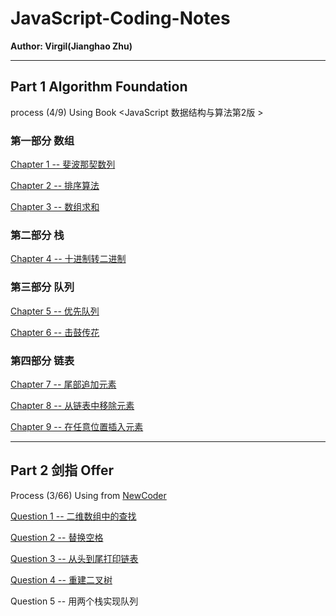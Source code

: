 # JavaScript-Coding-Notes

**Author: Virgil(Jianghao Zhu)**

---

## Part 1 Algorithm Foundation 

process (4/9) Using Book <JavaScript 数据结构与算法第2版 >

### 第一部分 数组

[Chapter 1 -- 斐波那契数列](https://github.com/Virgil0113/JavaScript-Coding-Notes/blob/master/Part1/Chapter1.js)

[Chapter 2 -- 排序算法](https://github.com/Virgil0113/JavaScript-Coding-Notes/blob/master/Part1/Chapter2.js)

[Chapter 3 -- 数组求和](https://github.com/Virgil0113/JavaScript-Coding-Notes/blob/master/Part1/Chapter3.js)

### 第二部分 栈

[Chapter 4 -- 十进制转二进制](https://github.com/Virgil0113/JavaScript-Coding-Notes/blob/master/Part1/Chapter4.js)

### 第三部分 队列

[Chapter 5 -- 优先队列](https://github.com/Virgil0113/JavaScript-Coding-Notes/blob/master/Part1/Chapter5.js)

 [Chapter 6 -- 击鼓传花](https://github.com/Virgil0113/JavaScript-Coding-Notes/blob/master/Part1/Chapter6.js)

### 第四部分 链表

[Chapter 7 -- 尾部追加元素](https://github.com/Virgil0113/JavaScript-Coding-Notes/blob/master/Part1/Chapter7.js)

[Chapter 8 -- 从链表中移除元素](https://github.com/Virgil0113/JavaScript-Coding-Notes/blob/master/Part1/Chapter8.js)

[Chapter 9 -- 在任意位置插入元素](https://github.com/Virgil0113/JavaScript-Coding-Notes/blob/master/Part1/Chapter9.js)



---

## Part 2 剑指 Offer  

Process (3/66) Using  from [NewCoder](https://www.nowcoder.com/practice/abc3fe2ce8e146608e868a70efebf62e?tpId=13&tqId=11154&tPage=1&rp=1&ru=/ta/coding-interviews&qru=/ta/coding-interviews/question-ranking)

[Question 1 -- 二维数组中的查找](https://github.com/Virgil0113/JavaScript-Coding-Notes/blob/master/Part2/Question1.js)

[Question 2 -- 替换空格](https://github.com/Virgil0113/JavaScript-Coding-Notes/blob/master/Part2/Question2.js)

[Question 3 -- 从头到尾打印链表](https://github.com/Virgil0113/JavaScript-Coding-Notes/blob/master/Part2/Question3.js)

[Question 4 -- 重建二叉树](https://github.com/Virgil0113/JavaScript-Coding-Notes/blob/master/Part2/Question4.js)

Question 5 -- 用两个栈实现队列